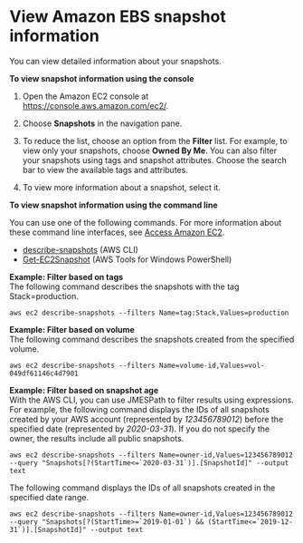 # View Amazon EBS snapshot information<a name="ebs-describing-snapshots"></a>

You can view detailed information about your snapshots\.

**To view snapshot information using the console**

1. Open the Amazon EC2 console at [https://console\.aws\.amazon\.com/ec2/](https://console.aws.amazon.com/ec2/)\.

1. Choose **Snapshots** in the navigation pane\. 

1. To reduce the list, choose an option from the **Filter** list\. For example, to view only your snapshots, choose **Owned By Me**\. You can also filter your snapshots using tags and snapshot attributes\. Choose the search bar to view the available tags and attributes\.

1. To view more information about a snapshot, select it\.

**To view snapshot information using the command line**

You can use one of the following commands\. For more information about these command line interfaces, see [Access Amazon EC2](concepts.md#access-ec2)\.
+ [describe\-snapshots](https://docs.aws.amazon.com/cli/latest/reference/ec2/describe-snapshots.html) \(AWS CLI\)
+ [Get\-EC2Snapshot](https://docs.aws.amazon.com/powershell/latest/reference/items/Get-EC2Snapshot.html) \(AWS Tools for Windows PowerShell\)

**Example: Filter based on tags**  
The following command describes the snapshots with the tag Stack=production\.  

```
aws ec2 describe-snapshots --filters Name=tag:Stack,Values=production
```

**Example: Filter based on volume**  
The following command describes the snapshots created from the specified volume\.  

```
aws ec2 describe-snapshots --filters Name=volume-id,Values=vol-049df61146c4d7901
```

**Example: Filter based on snapshot age**  
With the AWS CLI, you can use JMESPath to filter results using expressions\. For example, the following command displays the IDs of all snapshots created by your AWS account \(represented by *123456789012*\) before the specified date \(represented by *2020\-03\-31*\)\. If you do not specify the owner, the results include all public snapshots\.  

```
aws ec2 describe-snapshots --filters Name=owner-id,Values=123456789012 --query "Snapshots[?(StartTime<=`2020-03-31`)].[SnapshotId]" --output text
```
The following command displays the IDs of all snapshots created in the specified date range\.  

```
aws ec2 describe-snapshots --filters Name=owner-id,Values=123456789012 --query "Snapshots[?(StartTime>=`2019-01-01`) && (StartTime<=`2019-12-31`)].[SnapshotId]" --output text
```